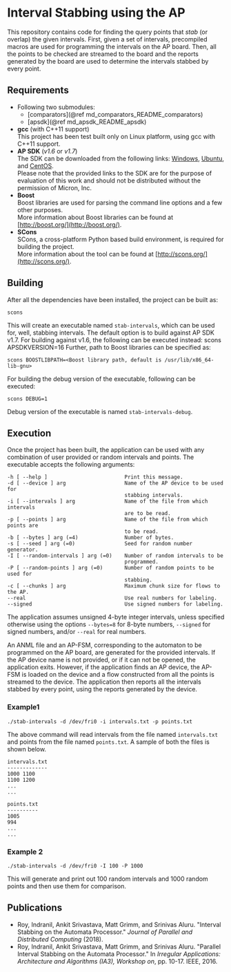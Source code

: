# Interval Stabbing using the AP
This repository contains code for finding the query points that *stab* (or overlap) the given intervals.
First, given a set of intervals, precompiled macros are used for programming the intervals on the AP board.
Then, all the points to be checked are streamed to the board and the reports generated by the board are used
to determine the intervals stabbed by every point.

## Requirements
* Following two submodules:
  * [comparators](@ref md_comparators_README_comparators)
  * [apsdk](@ref md_apsdk_README_apsdk)
* **gcc** (with C++11 support)  
This project has been test built only on Linux platform, using gcc with C++11 support.
* **AP SDK** (*v1.6* or *v1.7*)  
The SDK can be downloaded from the following links: [Windows](https://drive.google.com/open?id=0B7SP70jwzihbSHRGMFhmUVQ2MG8),
 [Ubuntu](https://drive.google.com/open?id=0B7SP70jwzihbbzJnN3Y0Zmd1N2c),
 and [CentOS](https://drive.google.com/open?id=0B7SP70jwzihbVUlydlR5a0NwbUE).   
Please note that the provided links to the SDK are for the purpose of evaluation of this work and should not be distributed without the permission of Micron, Inc.
* **Boost**  
Boost libraries are used for parsing the command line options and a few other purposes.  
More information about Boost libraries can be found at [http://boost.org/](http://boost.org/).
* **SCons**  
SCons, a cross-platform Python based build environment, is required for building the project.  
More information about the tool can be found at [http://scons.org/](http://scons.org/).

## Building
After all the dependencies have been installed, the project can be built as:
<pre><code>scons
</code></pre>
This will create an executable named `stab-intervals`, which can be used for, well, stabbing intervals. The default option is to build against AP SDK v1.7.
For building against v1.6, the following can be executed instead:
scons APSDKVERSION=16
</code></pre>
Further, path to Boost libraries can be specified as:
<pre><code>scons BOOSTLIBPATH=&lt;Boost library path, default is /usr/lib/x86_64-lib-gnu&gt;
</code></pre>

For building the debug version of the executable, following can be executed:
<pre><code>scons DEBUG=1
</code></pre>
Debug version of the executable is named `stab-intervals-debug`.

## Execution
Once the project has been built, the application can be used with any combination of user provided or random intervals and points. The executable accepts the following arguments:
<pre><code>-h [ --help ]                         Print this message.
-d [ --device ] arg                   Name of the AP device to be used for
                                      stabbing intervals.
-i [ --intervals ] arg                Name of the file from which intervals
                                      are to be read.
-p [ --points ] arg                   Name of the file from which points are
                                      to be read.
-b [ --bytes ] arg (=4)               Number of bytes.
-s [ --seed ] arg (=0)                Seed for random number generator.
-I [ --random-intervals ] arg (=0)    Number of random intervals to be
                                      programmed.
-P [ --random-points ] arg (=0)       Number of random points to be used for
                                      stabbing.
-c [ --chunks ] arg                   Maximum chunk size for flows to the AP.
--real                                Use real numbers for labeling.
--signed                              Use signed numbers for labeling.
</code></pre>
The application assumes unsigned 4-byte integer intervals, unless specified otherwise using  the options `--bytes=8` for 8-byte numbers, `--signed` for signed numbers, and/or `--real` for real numbers.

An ANML file and an AP-FSM, corresponding to the automaton to be programmed on the AP board, are generated for the provided intervals. If the AP device name is not provided, or if it can not be opened, the application exits.
However, if the application finds an AP device, the AP-FSM is loaded on the device and a flow constructed from all the points is streamed to the device. The application then reports all the intervals stabbed by every point, using the reports generated by the device.


### Example1

<pre><code>./stab-intervals -d /dev/fri0 -i intervals.txt -p points.txt
</code></pre>
The above command will read intervals from the file named `intervals.txt` and points from the file named `points.txt`. A sample of both the files is shown below.
<pre><code>intervals.txt
-------------
1000 1100
1100 1200
...
...

points.txt
----------
1005
994
...
...
</code></pre>


### Example 2

<pre><code>./stab-intervals -d /dev/fri0 -I 100 -P 1000
</code></pre>
This will generate and print out 100 random intervals and 1000 random points and then use them for comparison.

## Publications
* Roy, Indranil, Ankit Srivastava, Matt Grimm, and Srinivas Aluru. "Interval Stabbing on the Automata Processor." _Journal of Parallel and Distributed Computing_ (2018).
* Roy, Indranil, Ankit Srivastava, Matt Grimm, and Srinivas Aluru. "Parallel Interval Stabbing on the Automata Processor." In _Irregular Applications: Architecture and Algorithms (IA3), Workshop on_, pp. 10-17. IEEE, 2016.
